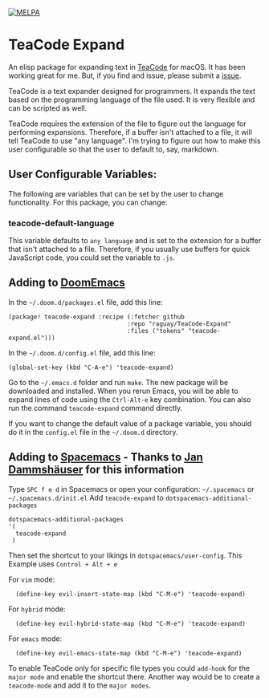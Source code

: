 [![MELPA](https://melpa.org/packages/teacode-expand-badge.svg)](https://melpa.org/#/teacode-expand)


# TeaCode Expand

An elisp package for expanding text in [TeaCode](https://www.apptorium.com/teacode) for macOS. It has been working great for me. But, if you find and issue, please submit a [issue](https://github.com/raguay/TeaCode-Expand/issues).

TeaCode is a text expander designed for programmers. It expands the text based on the programming language of the file used. It is very flexible and can be scripted as well.

TeaCode requires the extension of the file to figure out the language for performing expansions. Therefore, if a buffer isn't attached to a file, it will tell TeaCode to use "any language". I'm trying to figure out how to make this user configurable so that the user to default to, say, markdown.

## User Configurable Variables:

The following are variables that can be set by the user to change functionality. For this package, you can change:

### teacode-default-language

This variable defaults to `any language` and is set to the extension for a buffer that isn't attached to a file. Therefore, if you usually use buffers for quick JavaScript code, you could set the variable to `.js`.

## Adding to [DoomEmacs](https://github.com/hlissner/doom-emacs)

In the `~/.doom.d/packages.el` file, add this line:

```elisp
(package! teacode-expand :recipe (:fetcher github
                                 :repo "raguay/TeaCode-Expand"
                                 :files ("tokens" "teacode-expand.el")))
```

In the `~/.doom.d/config.el` file, add this line:

```elisp
(global-set-key (kbd "C-A-e") 'teacode-expand)
```

Go to the `~/.emacs.d` folder and run `make`. The new package will be downloaded and installed. When you rerun Emacs, you will be able to expand lines of code using the `Ctrl-Alt-e` key combination. You can also run the command `teacode-expand` command directly.

If you want to change the default value of a package variable, you should do it in the `config.el` file in the `~/.doom.d` directory.

## Adding to [Spacemacs](http://spacemacs.org/) - Thanks to [Jan Dammshäuser](https://github.com/jandamm) for this information

Type `SPC f e d` in Spacemacs or open your configuration: `~/.spacemacs` or `~/.spacemacs.d/init.el`
Add `teacode-expand` to `dotspacemacs-additional-packages`

```elisp
dotspacemacs-additional-packages
'(
  teacode-expand
 )
```

Then set the shortcut to your likings in `dotspacemacs/user-config`.
This Example uses `Control + Alt + e`

For `vim` mode:
```elisp
  (define-key evil-insert-state-map (kbd "C-M-e") 'teacode-expand)
```

For `hybrid` mode:
```elisp
  (define-key evil-hybrid-state-map (kbd "C-M-e") 'teacode-expand)
```

For `emacs` mode:
```elisp
  (define-key evil-emacs-state-map (kbd "C-M-e") 'teacode-expand)
```

To enable TeaCode only for specific file types you could `add-hook` for the `major mode` and enable the shortcut there.
Another way would be to create a `teacode-mode` and add it to the `major modes`.

